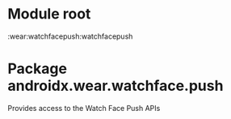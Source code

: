 # Module root

:wear:watchfacepush:watchfacepush

# Package androidx.wear.watchface.push

Provides access to the Watch Face Push APIs
